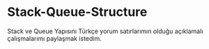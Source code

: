 # Stack-Queue-Structure

Stack ve Queue Yapısını Türkçe yorum satırlarımın olduğu açıklamalı çalışmalarımı paylaşmak istedim.
